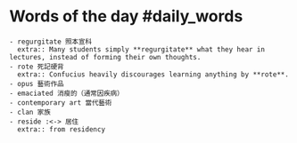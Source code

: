# Words of the day #daily_words
	- regurgitate 照本宣科
	  extra:: Many students simply **regurgitate** what they hear in lectures, instead of forming their own thoughts.
	- rote 死記硬背
	  extra:: Confucius heavily discourages learning anything by **rote**.
	- opus 藝術作品
	- emaciated 消瘦的（通常因疾病）
	- contemporary art 當代藝術
	- clan 家族
	- reside :<-> 居住
	  extra:: from residency